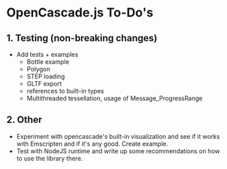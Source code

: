 # OpenCascade.js To-Do's

## 1. Testing (non-breaking changes)

* Add tests + examples
  * Bottle example
  * Polygon
  * STEP loading
  * GLTF export
  * references to built-in types
  * Multithreaded tessellation, usage of Message_ProgressRange

## 2. Other

* Experiment with opencascade's built-in visualization and see if it works with Emscripten and if it's any good. Create example.
* Test with NodeJS runtime and write up some recommendations on how to use the library there.
